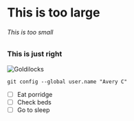 # This is too large
###### This is too small
### This is just right

![Goldilocks](https://user-images.githubusercontent.com/116511104/197407450-f95adbb6-f35e-41d7-86d1-6ab38cf1f1ca.png)

```
git config --global user.name "Avery C"

```
- [ ] Eat porridge
- [ ] Check beds
- [ ] Go to sleep
